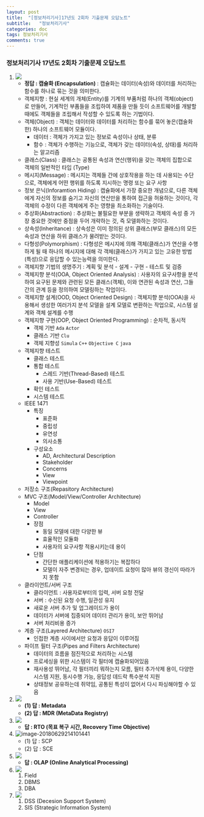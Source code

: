 ```yaml
---
layout: post
title:  "[정보처리기사]17년도 2회차 기출문제 오답노트"
subtitle:   "정보처리기사"
categories: doc
tags: 정보처리기사
comments: true
---
```


### 정보처리기사 17년도 2회차 기출문제 오답노트

1. ![](https://i.imgur.com/qhDtSg4.png)
   - **정답 : 캡슐화 (Encapsulation)** : 캡슐화는 데이터(속성)와 데이터를 처리하는 함수를 하나로 묶는 것을 의미한다.
   - 객체지향 : 현실 세계의 개체(Entity)를 기계의 부품처럼 하나의 객체(object)로 만들어, 기계적인 부품들을 조립하여 제품을 만들 듯이 소프트웨어를 개발할 때에도 객체들을 조립해서 작성할 수 있도록 하는 기법이다.
   - 객체(Object) : 객체는 데이터와 데이터를 처리하는 함수를 묶어 놓은(캡술화한) 하나의 소프트웨어 모듈이다.
     - 데이터 : 객체가 가지고 있는 정보로 속성이나 상태, 분류 
     - 함수 : 객체가 수행하는 기능으로, 객체가 갖는 데이터(속성, 상태)를 처리하는 알고리즘
   - 클래스(Class) : 클래스는 공통된 속성과 연산(행위)을 갖는 객체의 집합으로 객체의 일반적인 타입 (Type)
   - 메시지(Message) : 메시지는 객체들 간에 상호작용을 하는 데 사용되는 수단으로, 객체에게 어떤 행위를 하도록 지시하는 명령 또는 요구 사항
   - 정보 은닉(Inforamtion Hiding) : 캡슐화에서 가장 중요한 개념으로, 다른 객체에게 자신의 정보를 숨기고 자신의 연산만을 통하여 접근을 허용하는 것이다, 각 객체의 수정이 다른 객체에게 주는 영향을 최소화하는 기술이다.
   - 추상화(Abstraction) : 추상화는 불필요한 부분을 생략하고 객체의 속성 중 가장 중요한 것에만 중점을 두어 개략하는 것, 즉 모델화하는 것이다.
   - 상속성(Inheritance) : 상속성은 이미 정의된 상위 클래스(부모 클래스)의 모든 속성과 연산을 하위 클래스가 물려받는 것이다.
   - 다형성(Polymorphism) : 다형성은 메시지에 의해 객체(클래스)가 연산을 수행하게 될 때 하나의 메시지에 대해 각 객체(클래스)가 가지고 있는 고유한 방법(특성)으로 응답할 수 있는능력을 의미한다.
   - 객체지향 기법의 생명주기 : 계획 및 분석 - 설계 - 구현 - 테스트 및 검증
   - 객체지향 분석(OOA, Object Oriented Analysis) : 사용자의 요구사항을 분석하여 요구된 문제와 관련된 모든 클래스(객체), 이와 연관된 속성과 연산, 그들간의 관계 등을 정의하여 모델링하는 작업이다.
   - 객체지향 설계(OOD, Object Oriented Design) : 객체지향 분석(OOA)을 사용해서 생성한 여러가지 분석 모델을 설계 모델로 변환하는 작업으로, 시스템 설계와 객체 설계를 수행
   - 객체지향 구현(OOP, Object Oriented Programming) : 순차적, 동시적
     - 객체 기반 `Ada` `Actor`
     - 클래스 기반 `Clu`
     - 객체 지향성 `Simula` `C++` `Objective C` `java`
   - 객체지향 테스트
     - 클래스 테스트
     - 통합 테스트
       - 스레드 기반(Thread-Based) 테스트
       - 사용 기반(Use-Based) 테스트
     - 확인 테스트
     - 시스템 테스트
   - IEEE 1471
     - 특징
       - 표준화
       - 중립성
       - 유연성
       - 의사소통
     - 구성요소
       - AD, Architectural Description
       - Stakeholder
       - Concerns
       - View
       - Viewpoint
   - 저장소 구조(Repasitory Architecture)
   - MVC 구조(Model/View/Controller Architecture)
     - Model
     - View
     - Controller
     - 장점
       - 동일 모델에 대한 다양한 뷰
       - 효율적인 모듈화
       - 사용자의 요구사항 적용시키는데 용이
     - 단점
       - 간단한 애플리케이션에 적용하기는 복잡하다
       - 모델이 자주 변경되는 경우, 업데이트 요청이 많아 뷰의 갱신이 따라가지 못함
   - 클라이언트/서버 구조
     - 클라이언트 : 사용자로부터의 입력, 서버 요청 전달
     - 서버 : 수신된 요청 수행, 일관성 유지
     - 새로운 서버 추가 및 업그레이드가 용이
     - 데이터가 서버에 집중되어 데이터 관리가 용이, 보안 뛰어남
     - 서버 처리비용 증가
   - 계층 구조(Layered Architecture) `OSI7`
     - 인접한 계층 사이에서만 요청과 응답이 이루어짐
   - 파이프 필터 구조(Pipes and Filters Architecture)
     - 데이터의 흐름을 점진적으로 처리하는 시스템
     - 프로세싱을 위한 시스템이 각 필터에 캡슐화되어있음
     - 재사용성 뛰어남, 각 필터끼리 뭐하는지 모름, 필터 추가삭제 용이, 다양한 시스템 지원, 동시수행 가능, 응답성 데드락 특수분석 지원
     - 상태정보 공유하는데 쥐약임, 공통된 특성이 없어서 다시 파싱해야할 수 있음
2. ![](https://i.imgur.com/EuyehTY.png)
   - **(1) 답 : Metadata**
   - **(2) 답 : MDR (MetaData Registry)**
3. ![](https://imgur.com/30GXbKE.png)
   - **답 : RTO (목표 복구 시간, Recovery Time Objective)**
4. ![image-20180629214101441](/var/folders/qy/dg5tnbmx4vz1_p8slhf9c89r0000gn/T/abnerworks.Typora/image-20180629214101441.png)
   - (1) 답 : SCP
   - (2) 답 : SCE
5. ![](https://i.imgur.com/aQwcPak.png)
   - **답 : OLAP (Online Analytical Processing)**
6. ![](https://imgur.com/wtMfhhB.png)
   1. Field
   2. DBMS
   3. DBA
7. ![](https://i.imgur.com/kyzVbCP.png)
   1. DSS (Decesion Support System)
   2. SIS (Strategic Information System)